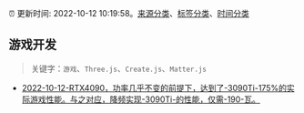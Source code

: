 :alarm_clock: 更新时间: 2022-10-12 10:19:58。[来源分类](../README.md)、[标签分类](../TAGS.md)、[时间分类](../TIMELINE.md)

## 游戏开发


> 关键字：`游戏`、`Three.js`、`Create.js`、`Matter.js`



- [2022-10-12-RTX4090，功率几乎不变的前提下，达到了-3090Ti-175%的实际游戏性能。与之对应，降频实现-3090Ti-的性能，仅需-190-瓦。](https://www.v2ex.com/t/886423) 